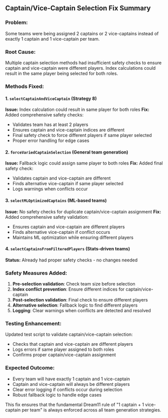 ## Captain/Vice-Captain Selection Fix Summary

### **Problem:**
Some teams were being assigned 2 captains or 2 vice-captains instead of exactly 1 captain and 1 vice-captain per team.

### **Root Cause:**
Multiple captain selection methods had insufficient safety checks to ensure captain and vice-captain were different players. Index calculations could result in the same player being selected for both roles.

### **Methods Fixed:**

#### 1. **`selectCaptainAndViceCaptain` (Strategy 8)**
**Issue:** Index calculation could result in same player for both roles
**Fix:** Added comprehensive safety checks:
- Validates team has at least 2 players
- Ensures captain and vice-captain indices are different
- Final safety check to force different players if same player selected
- Proper error handling for edge cases

#### 2. **`forceVariedCaptainSelection` (General team generation)**
**Issue:** Fallback logic could assign same player to both roles
**Fix:** Added final safety check:
- Validates captain and vice-captain are different
- Finds alternative vice-captain if same player selected
- Logs warnings when conflicts occur

#### 3. **`selectMLOptimizedCaptains` (ML-based teams)**
**Issue:** No safety checks for duplicate captain/vice-captain assignment
**Fix:** Added comprehensive safety validation:
- Ensures captain and vice-captain are different players
- Finds alternative vice-captain if conflict occurs
- Maintains ML optimization while ensuring different players

#### 4. **`selectCaptainsFromFilteredPlayers` (Stats-driven teams)**
**Status:** Already had proper safety checks - no changes needed

### **Safety Measures Added:**
1. **Pre-selection validation**: Check team size before selection
2. **Index conflict prevention**: Ensure different indices for captain/vice-captain
3. **Post-selection validation**: Final check to ensure different players
4. **Alternative selection**: Fallback logic to find different players
5. **Logging**: Clear warnings when conflicts are detected and resolved

### **Testing Enhancement:**
Updated test script to validate captain/vice-captain selection:
- Checks that captain and vice-captain are different players
- Logs errors if same player assigned to both roles
- Confirms proper captain/vice-captain assignment

### **Expected Outcome:**
- Every team will have exactly 1 captain and 1 vice-captain
- Captain and vice-captain will always be different players
- Clear error logging if conflicts occur during selection
- Robust fallback logic to handle edge cases

This fix ensures that the fundamental Dream11 rule of "1 captain + 1 vice-captain per team" is always enforced across all team generation strategies.
